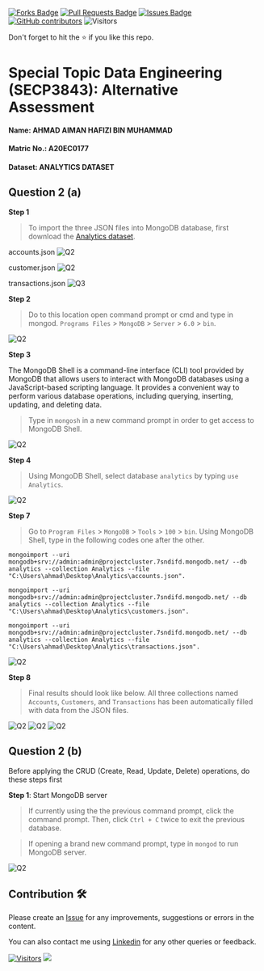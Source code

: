
<a href="https://github.com/drshahizan/SECP3843/network/members"><img src="https://img.shields.io/github/forks/drshahizan/SECP3843" alt="Forks Badge"/></a>
<a href="https://github.com/drshahizan/SECP3843/pulls"><img src="https://img.shields.io/github/issues-pr/drshahizan/SECP3843" alt="Pull Requests Badge"/></a>
<a href="https://github.com/drshahizan/SECP3843/issues"><img src="https://img.shields.io/github/issues/drshahizan/SECP3843" alt="Issues Badge"/></a>
<a href="https://github.com/drshahizan/SECP3843/graphs/contributors"><img alt="GitHub contributors" src="https://img.shields.io/github/contributors/drshahizan/SECP3843?color=2b9348"></a>
![Visitors](https://api.visitorbadge.io/api/visitors?path=https%3A%2F%2Fgithub.com%2Fdrshahizan%2FSECP3843&labelColor=%23d9e3f0&countColor=%23697689&style=flat)

Don't forget to hit the :star: if you like this repo.

# Special Topic Data Engineering (SECP3843): Alternative Assessment

#### Name: AHMAD AIMAN HAFIZI BIN MUHAMMAD
#### Matric No.: A20EC0177
#### Dataset: ANALYTICS DATASET

## Question 2 (a)
**Step 1**
>To import the three JSON files into MongoDB database, first download the [Analytics dataset](https://github.com/drshahizan/dataset/tree/main/mongodb/02-analytics).

accounts.json
![Q2](https://github.com/drshahizan/SECP3843/blob/main/submission/AimanHafizi619/Question%202/files/images/Q2%20image1.png)

customer.json
![Q2](https://github.com/drshahizan/SECP3843/blob/main/submission/AimanHafizi619/Question%202/files/images/Q2%20image2.png)

transactions.json
![Q3](https://github.com/drshahizan/SECP3843/blob/main/submission/AimanHafizi619/Question%202/files/images/Q3%20image3.png)

**Step 2**
>Do to this location open command prompt or cmd and type in mongod. `Programs Files` > `MongoDB` > `Server` > `6.0` > `bin`.

![Q2](https://github.com/drshahizan/SECP3843/blob/main/submission/AimanHafizi619/Question%202/files/images/Q2%20image7.png)

**Step 3**

The MongoDB Shell is a command-line interface (CLI) tool provided by MongoDB that allows users to interact with MongoDB databases using a JavaScript-based scripting language. It provides a convenient way to perform various database operations, including querying, inserting, updating, and deleting data.

>Type in `mongosh` in a new command prompt in order to get access to MongoDB Shell.

![Q2](https://github.com/drshahizan/SECP3843/blob/main/submission/AimanHafizi619/Question%202/files/images/Q2%20image4.png)

**Step 4**
>Using MongoDB Shell, select database `analytics` by typing `use Analytics`.

![Q2](https://github.com/drshahizan/SECP3843/blob/main/submission/AimanHafizi619/Question%202/files/images/Q2%20image10.png)

**Step 7**
>Go to `Program Files` > `MongoDB` > `Tools` > `100` > `bin`. Using MongoDB Shell, type in the following codes one after the other.

`mongoimport --uri mongodb+srv://admin:admin@projectcluster.7sndifd.mongodb.net/ --db analytics --collection Analytics --file "C:\Users\ahmad\Desktop\Analytics\accounts.json".`

`mongoimport --uri mongodb+srv://admin:admin@projectcluster.7sndifd.mongodb.net/ --db analytics --collection Analytics --file "C:\Users\ahmad\Desktop\Analytics\customers.json".`

`mongoimport --uri mongodb+srv://admin:admin@projectcluster.7sndifd.mongodb.net/ --db analytics --collection Analytics --file "C:\Users\ahmad\Desktop\Analytics\transactions.json".`

![Q2](https://github.com/drshahizan/SECP3843/blob/main/submission/AimanHafizi619/Question%202/files/images/Q2%20image%2012.png)

**Step 8**
>Final results should look like below. All three collections named `Accounts`, `Customers`, and `Transactions` has been automatically filled with data from the JSON files.

![Q2](https://github.com/drshahizan/SECP3843/blob/main/submission/AimanHafizi619/Question%202/files/images/Q2%20image%2013.png)
![Q2](https://github.com/drshahizan/SECP3843/blob/main/submission/AimanHafizi619/Question%202/files/images/Q2%20image14.png)
![Q2](https://github.com/drshahizan/SECP3843/blob/main/submission/AimanHafizi619/Question%202/files/images/Q2%20image15.png)

## Question 2 (b)

Before applying the CRUD (Create, Read, Update, Delete) operations, do these steps first

**Step 1**: Start MongoDB server

>If currently using the the previous command prompt, click the command prompt. Then, click `Ctrl + C` twice to exit the previous database.

>If opening a brand new command prompt, type in `mongod` to run MongoDB server.

![Q2](https://github.com/drshahizan/SECP3843/blob/main/submission/AimanHafizi619/Question%202/files/images/Q2%20image16.png)

## Contribution 🛠️
Please create an [Issue](https://github.com/drshahizan/special-topic-data-engineering/issues) for any improvements, suggestions or errors in the content.

You can also contact me using [Linkedin](https://www.linkedin.com/in/aiman-hafizi-63b0a8275/) for any other queries or feedback.

[![Visitors](https://api.visitorbadge.io/api/visitors?path=https%3A%2F%2Fgithub.com%2Fdrshahizan&labelColor=%23697689&countColor=%23555555&style=plastic)](https://visitorbadge.io/status?path=https%3A%2F%2Fgithub.com%2Fdrshahizan)
![](https://hit.yhype.me/github/profile?user_id=81284918)




